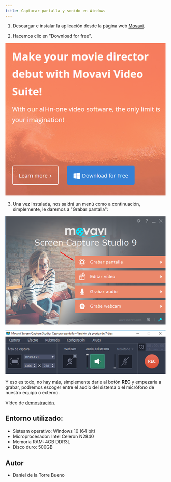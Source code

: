 ```yaml
---
title: Capturar pantalla y sonido en Windows
---
```


1. Descargar e instalar la aplicación desde la página web [Movavi](https://www.movavi.com "Movavi"). 

2. Hacemos clic en "Download for free".

![](imagenes/1.png)

3. Una vez instalada, nos saldrá un menú como a continuación, simplemente, le daremos a "Grabar pantalla":

![](imagenes/2.png)

![](imagenes/3.png)

Y eso es todo, no hay más, simplemente darle al botón **REC** y empezaría a grabar, podremos escoger entre el audio del sistema o el micrófono de nuestro equipo o externo.

Vídeo de [demostración](imagenes/ejemplo.mp4).

## Entorno utilizado: 

* Sisteam operativo: Windows 10 (64 bit)
* Microprocesador: Intel Celeron N2840
* Memoria RAM: 4GB DDR3L
* Disco duro: 500GB

## Autor

* Daniel de la Torre Bueno
